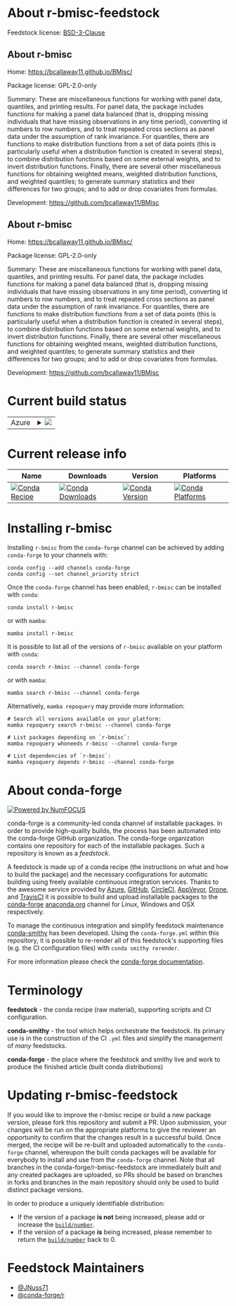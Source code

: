 About r-bmisc-feedstock
=======================

Feedstock license: [BSD-3-Clause](https://github.com/conda-forge/r-bmisc-feedstock/blob/main/LICENSE.txt)


About r-bmisc
-------------

Home: https://bcallaway11.github.io/BMisc/

Package license: GPL-2.0-only

Summary: These are miscellaneous functions for working with panel data, quantiles, and printing results.  For panel data, the package includes functions for making a panel data balanced (that is, dropping missing individuals that have missing observations in any time period), converting id numbers to row numbers, and to treat repeated cross sections as panel data under the assumption of rank invariance.  For quantiles, there are functions to make distribution functions from a set of data points (this is particularly useful when a distribution function is created in several steps), to combine distribution functions based on some external weights, and to invert distribution functions.  Finally, there are several other miscellaneous functions for obtaining weighted means, weighted distribution functions, and weighted quantiles; to generate summary statistics and their differences for two groups; and to add or drop covariates from formulas.

Development: https://github.com/bcallaway11/BMisc

About r-bmisc
-------------

Home: https://bcallaway11.github.io/BMisc/

Package license: GPL-2.0-only

Summary: These are miscellaneous functions for working with panel data, quantiles, and printing results.  For panel data, the package includes functions for making a panel data balanced (that is, dropping missing individuals that have missing observations in any time period), converting id numbers to row numbers, and to treat repeated cross sections as panel data under the assumption of rank invariance.  For quantiles, there are functions to make distribution functions from a set of data points (this is particularly useful when a distribution function is created in several steps), to combine distribution functions based on some external weights, and to invert distribution functions.  Finally, there are several other miscellaneous functions for obtaining weighted means, weighted distribution functions, and weighted quantiles; to generate summary statistics and their differences for two groups; and to add or drop covariates from formulas.

Development: https://github.com/bcallaway11/BMisc

Current build status
====================


<table>
    
  <tr>
    <td>Azure</td>
    <td>
      <details>
        <summary>
          <a href="https://dev.azure.com/conda-forge/feedstock-builds/_build/latest?definitionId=22871&branchName=main">
            <img src="https://dev.azure.com/conda-forge/feedstock-builds/_apis/build/status/r-bmisc-feedstock?branchName=main">
          </a>
        </summary>
        <table>
          <thead><tr><th>Variant</th><th>Status</th></tr></thead>
          <tbody><tr>
              <td>linux_64_r_base4.4</td>
              <td>
                <a href="https://dev.azure.com/conda-forge/feedstock-builds/_build/latest?definitionId=22871&branchName=main">
                  <img src="https://dev.azure.com/conda-forge/feedstock-builds/_apis/build/status/r-bmisc-feedstock?branchName=main&jobName=linux&configuration=linux%20linux_64_r_base4.4" alt="variant">
                </a>
              </td>
            </tr><tr>
              <td>linux_64_r_base4.5</td>
              <td>
                <a href="https://dev.azure.com/conda-forge/feedstock-builds/_build/latest?definitionId=22871&branchName=main">
                  <img src="https://dev.azure.com/conda-forge/feedstock-builds/_apis/build/status/r-bmisc-feedstock?branchName=main&jobName=linux&configuration=linux%20linux_64_r_base4.5" alt="variant">
                </a>
              </td>
            </tr><tr>
              <td>linux_aarch64_r_base4.4</td>
              <td>
                <a href="https://dev.azure.com/conda-forge/feedstock-builds/_build/latest?definitionId=22871&branchName=main">
                  <img src="https://dev.azure.com/conda-forge/feedstock-builds/_apis/build/status/r-bmisc-feedstock?branchName=main&jobName=linux&configuration=linux%20linux_aarch64_r_base4.4" alt="variant">
                </a>
              </td>
            </tr><tr>
              <td>linux_aarch64_r_base4.5</td>
              <td>
                <a href="https://dev.azure.com/conda-forge/feedstock-builds/_build/latest?definitionId=22871&branchName=main">
                  <img src="https://dev.azure.com/conda-forge/feedstock-builds/_apis/build/status/r-bmisc-feedstock?branchName=main&jobName=linux&configuration=linux%20linux_aarch64_r_base4.5" alt="variant">
                </a>
              </td>
            </tr><tr>
              <td>osx_64_r_base4.4</td>
              <td>
                <a href="https://dev.azure.com/conda-forge/feedstock-builds/_build/latest?definitionId=22871&branchName=main">
                  <img src="https://dev.azure.com/conda-forge/feedstock-builds/_apis/build/status/r-bmisc-feedstock?branchName=main&jobName=osx&configuration=osx%20osx_64_r_base4.4" alt="variant">
                </a>
              </td>
            </tr><tr>
              <td>osx_64_r_base4.5</td>
              <td>
                <a href="https://dev.azure.com/conda-forge/feedstock-builds/_build/latest?definitionId=22871&branchName=main">
                  <img src="https://dev.azure.com/conda-forge/feedstock-builds/_apis/build/status/r-bmisc-feedstock?branchName=main&jobName=osx&configuration=osx%20osx_64_r_base4.5" alt="variant">
                </a>
              </td>
            </tr><tr>
              <td>osx_arm64_r_base4.4</td>
              <td>
                <a href="https://dev.azure.com/conda-forge/feedstock-builds/_build/latest?definitionId=22871&branchName=main">
                  <img src="https://dev.azure.com/conda-forge/feedstock-builds/_apis/build/status/r-bmisc-feedstock?branchName=main&jobName=osx&configuration=osx%20osx_arm64_r_base4.4" alt="variant">
                </a>
              </td>
            </tr><tr>
              <td>osx_arm64_r_base4.5</td>
              <td>
                <a href="https://dev.azure.com/conda-forge/feedstock-builds/_build/latest?definitionId=22871&branchName=main">
                  <img src="https://dev.azure.com/conda-forge/feedstock-builds/_apis/build/status/r-bmisc-feedstock?branchName=main&jobName=osx&configuration=osx%20osx_arm64_r_base4.5" alt="variant">
                </a>
              </td>
            </tr><tr>
              <td>win_64_r_base4.4</td>
              <td>
                <a href="https://dev.azure.com/conda-forge/feedstock-builds/_build/latest?definitionId=22871&branchName=main">
                  <img src="https://dev.azure.com/conda-forge/feedstock-builds/_apis/build/status/r-bmisc-feedstock?branchName=main&jobName=win&configuration=win%20win_64_r_base4.4" alt="variant">
                </a>
              </td>
            </tr><tr>
              <td>win_64_r_base4.5</td>
              <td>
                <a href="https://dev.azure.com/conda-forge/feedstock-builds/_build/latest?definitionId=22871&branchName=main">
                  <img src="https://dev.azure.com/conda-forge/feedstock-builds/_apis/build/status/r-bmisc-feedstock?branchName=main&jobName=win&configuration=win%20win_64_r_base4.5" alt="variant">
                </a>
              </td>
            </tr>
          </tbody>
        </table>
      </details>
    </td>
  </tr>
</table>

Current release info
====================

| Name | Downloads | Version | Platforms |
| --- | --- | --- | --- |
| [![Conda Recipe](https://img.shields.io/badge/recipe-r--bmisc-green.svg)](https://anaconda.org/conda-forge/r-bmisc) | [![Conda Downloads](https://img.shields.io/conda/dn/conda-forge/r-bmisc.svg)](https://anaconda.org/conda-forge/r-bmisc) | [![Conda Version](https://img.shields.io/conda/vn/conda-forge/r-bmisc.svg)](https://anaconda.org/conda-forge/r-bmisc) | [![Conda Platforms](https://img.shields.io/conda/pn/conda-forge/r-bmisc.svg)](https://anaconda.org/conda-forge/r-bmisc) |

Installing r-bmisc
==================

Installing `r-bmisc` from the `conda-forge` channel can be achieved by adding `conda-forge` to your channels with:

```
conda config --add channels conda-forge
conda config --set channel_priority strict
```

Once the `conda-forge` channel has been enabled, `r-bmisc` can be installed with `conda`:

```
conda install r-bmisc
```

or with `mamba`:

```
mamba install r-bmisc
```

It is possible to list all of the versions of `r-bmisc` available on your platform with `conda`:

```
conda search r-bmisc --channel conda-forge
```

or with `mamba`:

```
mamba search r-bmisc --channel conda-forge
```

Alternatively, `mamba repoquery` may provide more information:

```
# Search all versions available on your platform:
mamba repoquery search r-bmisc --channel conda-forge

# List packages depending on `r-bmisc`:
mamba repoquery whoneeds r-bmisc --channel conda-forge

# List dependencies of `r-bmisc`:
mamba repoquery depends r-bmisc --channel conda-forge
```


About conda-forge
=================

[![Powered by
NumFOCUS](https://img.shields.io/badge/powered%20by-NumFOCUS-orange.svg?style=flat&colorA=E1523D&colorB=007D8A)](https://numfocus.org)

conda-forge is a community-led conda channel of installable packages.
In order to provide high-quality builds, the process has been automated into the
conda-forge GitHub organization. The conda-forge organization contains one repository
for each of the installable packages. Such a repository is known as a *feedstock*.

A feedstock is made up of a conda recipe (the instructions on what and how to build
the package) and the necessary configurations for automatic building using freely
available continuous integration services. Thanks to the awesome service provided by
[Azure](https://azure.microsoft.com/en-us/services/devops/), [GitHub](https://github.com/),
[CircleCI](https://circleci.com/), [AppVeyor](https://www.appveyor.com/),
[Drone](https://cloud.drone.io/welcome), and [TravisCI](https://travis-ci.com/)
it is possible to build and upload installable packages to the
[conda-forge](https://anaconda.org/conda-forge) [anaconda.org](https://anaconda.org/)
channel for Linux, Windows and OSX respectively.

To manage the continuous integration and simplify feedstock maintenance
[conda-smithy](https://github.com/conda-forge/conda-smithy) has been developed.
Using the ``conda-forge.yml`` within this repository, it is possible to re-render all of
this feedstock's supporting files (e.g. the CI configuration files) with ``conda smithy rerender``.

For more information please check the [conda-forge documentation](https://conda-forge.org/docs/).

Terminology
===========

**feedstock** - the conda recipe (raw material), supporting scripts and CI configuration.

**conda-smithy** - the tool which helps orchestrate the feedstock.
                   Its primary use is in the construction of the CI ``.yml`` files
                   and simplify the management of *many* feedstocks.

**conda-forge** - the place where the feedstock and smithy live and work to
                  produce the finished article (built conda distributions)


Updating r-bmisc-feedstock
==========================

If you would like to improve the r-bmisc recipe or build a new
package version, please fork this repository and submit a PR. Upon submission,
your changes will be run on the appropriate platforms to give the reviewer an
opportunity to confirm that the changes result in a successful build. Once
merged, the recipe will be re-built and uploaded automatically to the
`conda-forge` channel, whereupon the built conda packages will be available for
everybody to install and use from the `conda-forge` channel.
Note that all branches in the conda-forge/r-bmisc-feedstock are
immediately built and any created packages are uploaded, so PRs should be based
on branches in forks and branches in the main repository should only be used to
build distinct package versions.

In order to produce a uniquely identifiable distribution:
 * If the version of a package **is not** being increased, please add or increase
   the [``build/number``](https://docs.conda.io/projects/conda-build/en/latest/resources/define-metadata.html#build-number-and-string).
 * If the version of a package **is** being increased, please remember to return
   the [``build/number``](https://docs.conda.io/projects/conda-build/en/latest/resources/define-metadata.html#build-number-and-string)
   back to 0.

Feedstock Maintainers
=====================

* [@JNuss71](https://github.com/JNuss71/)
* [@conda-forge/r](https://github.com/orgs/conda-forge/teams/r/)

